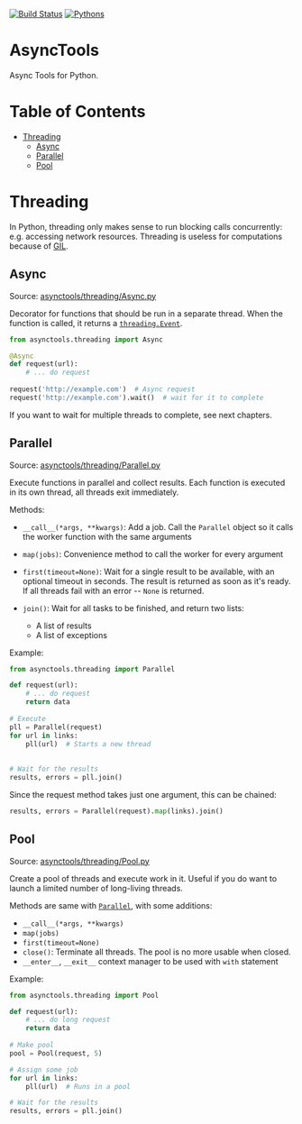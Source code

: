 [![Build Status](https://api.travis-ci.org/kolypto/py-asynctools.png?branch=master)](https://travis-ci.org/kolypto/py-asynctools)
[![Pythons](https://img.shields.io/badge/python-2.7%20%7C%203.4%E2%80%933.7%20%7C%20pypy-blue.svg)](.travis.yml)


AsyncTools
==========

Async Tools for Python.

Table of Contents
=================

* <a href="#user-content-threading">Threading</a>
    * <a href="#user-content-async">Async</a>
    * <a href="#user-content-parallel">Parallel</a>
    * <a href="#user-content-pool">Pool</a> 

Threading
=========

In Python, threading only makes sense to run blocking calls concurrently: e.g. accessing network resources.
Threading is useless for computations because of  [GIL](https://wiki.python.org/moin/GlobalInterpreterLock).

Async
-----

Source: [asynctools/threading/Async.py](asynctools/threading/Async.py)

Decorator for functions that should be run in a separate thread.
When the function is called, it returns a [`threading.Event`](https://docs.python.org/2/library/threading.html#event-objects).

```python
from asynctools.threading import Async

@Async
def request(url):
    # ... do request
    
request('http://example.com')  # Async request
request('http://example.com').wait()  # wait for it to complete
```

If you want to wait for multiple threads to complete, see next chapters.


Parallel
--------

Source: [asynctools/threading/Parallel.py](asynctools/threading/Parallel.py)

Execute functions in parallel and collect results.
Each function is executed in its own thread, all threads exit immediately.

Methods:

* `__call__(*args, **kwargs)`: Add a job. Call the `Parallel` object so it calls the worker function with the same arguments
* `map(jobs)`: Convenience method to call the worker for every argument
* `first(timeout=None)`: Wait for a single result to be available, with an optional timeout in seconds. The result is returned as soon as it's ready.
    If all threads fail with an error -- `None` is returned.
* `join()`: Wait for all tasks to be finished, and return two lists:
    
    * A list of results
    * A list of exceptions

Example:

```python
from asynctools.threading import Parallel

def request(url):
    # ... do request
    return data
   
# Execute
pll = Parallel(request)
for url in links:
    pll(url)  # Starts a new thread
    
    
# Wait for the results
results, errors = pll.join()
```

Since the request method takes just one argument, this can be chained:

```python
results, errors = Parallel(request).map(links).join()
```



Pool
----

Source: [asynctools/threading/Pool.py](asynctools/threading/Pool.py)

Create a pool of threads and execute work in it.
Useful if you do want to launch a limited number of long-living threads.

Methods are same with [`Parallel`](#parallel), with some additions:

* `__call__(*args, **kwargs)`
* `map(jobs)`
* `first(timeout=None)`
* `close()`: Terminate all threads. The pool is no more usable when closed.
* `__enter__`, `__exit__` context manager to be used with `with` statement

Example:

```python
from asynctools.threading import Pool

def request(url):
    # ... do long request
    return data
   
# Make pool
pool = Pool(request, 5)

# Assign some job
for url in links:
    pll(url)  # Runs in a pool

# Wait for the results
results, errors = pll.join()
```
